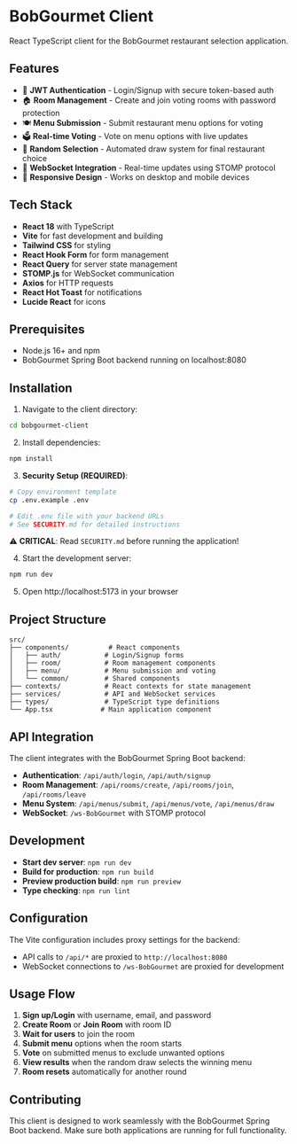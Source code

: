# BobGourmet Client

React TypeScript client for the BobGourmet restaurant selection application.

## Features

- 🔐 **JWT Authentication** - Login/Signup with secure token-based auth
- 🏠 **Room Management** - Create and join voting rooms with password protection
- 🍽️ **Menu Submission** - Submit restaurant menu options for voting
- 🗳️ **Real-time Voting** - Vote on menu options with live updates
- 🎲 **Random Selection** - Automated draw system for final restaurant choice
- 🔄 **WebSocket Integration** - Real-time updates using STOMP protocol
- 📱 **Responsive Design** - Works on desktop and mobile devices

## Tech Stack

- **React 18** with TypeScript
- **Vite** for fast development and building
- **Tailwind CSS** for styling
- **React Hook Form** for form management
- **React Query** for server state management
- **STOMP.js** for WebSocket communication
- **Axios** for HTTP requests
- **React Hot Toast** for notifications
- **Lucide React** for icons

## Prerequisites

- Node.js 16+ and npm
- BobGourmet Spring Boot backend running on localhost:8080

## Installation

1. Navigate to the client directory:
```bash
cd bobgourmet-client
```

2. Install dependencies:
```bash
npm install
```

3. **Security Setup (REQUIRED)**:
```bash
# Copy environment template
cp .env.example .env

# Edit .env file with your backend URLs
# See SECURITY.md for detailed instructions
```

⚠️ **CRITICAL**: Read `SECURITY.md` before running the application!

4. Start the development server:
```bash
npm run dev
```

5. Open http://localhost:5173 in your browser

## Project Structure

```
src/
├── components/          # React components
│   ├── auth/           # Login/Signup forms
│   ├── room/           # Room management components
│   ├── menu/           # Menu submission and voting
│   └── common/         # Shared components
├── contexts/           # React contexts for state management
├── services/           # API and WebSocket services
├── types/              # TypeScript type definitions
└── App.tsx            # Main application component
```

## API Integration

The client integrates with the BobGourmet Spring Boot backend:

- **Authentication**: `/api/auth/login`, `/api/auth/signup`
- **Room Management**: `/api/rooms/create`, `/api/rooms/join`, `/api/rooms/leave`
- **Menu System**: `/api/menus/submit`, `/api/menus/vote`, `/api/menus/draw`
- **WebSocket**: `/ws-BobGourmet` with STOMP protocol

## Development

- **Start dev server**: `npm run dev`
- **Build for production**: `npm run build`
- **Preview production build**: `npm run preview`
- **Type checking**: `npm run lint`

## Configuration

The Vite configuration includes proxy settings for the backend:
- API calls to `/api/*` are proxied to `http://localhost:8080`
- WebSocket connections to `/ws-BobGourmet` are proxied for development

## Usage Flow

1. **Sign up/Login** with username, email, and password
2. **Create Room** or **Join Room** with room ID
3. **Wait for users** to join the room
4. **Submit menu** options when the room starts
5. **Vote** on submitted menus to exclude unwanted options
6. **View results** when the random draw selects the winning menu
7. **Room resets** automatically for another round

## Contributing

This client is designed to work seamlessly with the BobGourmet Spring Boot backend. Make sure both applications are running for full functionality.
